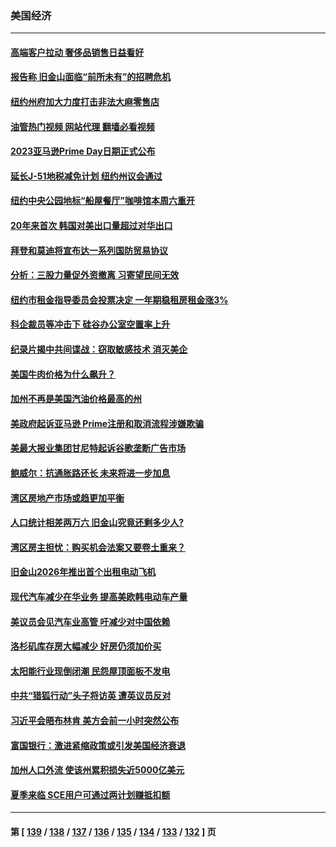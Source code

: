 ### 美国经济
---
#### [高端客户拉动 奢侈品销售日益看好](../../pages/ncid1078158/n14021621.md?06240845) 
#### [报告称 旧金山面临“前所未有”的招聘危机](../../pages/ncid1078158/n14021369.md?06240845) 
#### [纽约州府加大力度打击非法大麻零售店](../../pages/ncid1078158/n14021314.md?06240845) 
#### [油管热门视频 网站代理 翻墙必看视频](http://138.2.39.72:81/youtube.html?epic-marker?06240845)
#### [2023亚马逊Prime Day日期正式公布](../../pages/ncid1078158/n14021355.md?06240845) 
#### [延长J-51地税减免计划 纽约州议会通过](../../pages/ncid1078158/n14021336.md?06240845) 
#### [纽约中央公园地标“船屋餐厅”咖啡馆本周六重开](../../pages/ncid1078158/n14021338.md?06240845) 
#### [20年来首次 韩国对美出口量超过对华出口](../../pages/ncid1078158/n14020999.md?06240845) 
#### [拜登和莫迪将宣布达一系列国防贸易协议](../../pages/ncid1078158/n14020940.md?06240845) 
#### [分析：三股力量促外资撤离 习寄望民间无效](../../pages/ncid1078158/n14020052.md?06240845) 
#### [纽约市租金指导委员会投票决定 一年期稳租房租金涨3%](../../pages/ncid1078158/n14020765.md?06240845) 
#### [科企裁员等冲击下 硅谷办公室空置率上升](../../pages/ncid1078158/n14020599.md?06240845) 
#### [纪录片揭中共间谍战：窃取敏感技术 消灭美企](../../pages/ncid1078158/n14020544.md?06240845) 
#### [美国牛肉价格为什么飙升？](../../pages/ncid1078158/n14019654.md?06240845) 
#### [加州不再是美国汽油价格最高的州](../../pages/ncid1078158/n14020598.md?06240845) 
#### [美政府起诉亚马逊 Prime注册和取消流程涉嫌欺骗](../../pages/ncid1078158/n14020522.md?06240845) 
#### [美最大报业集团甘尼特起诉谷歌垄断广告市场](../../pages/ncid1078158/n14019914.md?06240845) 
#### [鲍威尔：抗通胀路还长 未来将进一步加息](../../pages/ncid1078158/n14020503.md?06240845) 
#### [湾区房地产市场或趋更加平衡](../../pages/ncid1078158/n14020108.md?06240845) 
#### [人口统计相差两万六 旧金山究竟还剩多少人?](../../pages/ncid1078158/n14020106.md?06240845) 
#### [湾区房主担忧：购买机会法案又要卷土重来？](../../pages/ncid1078158/n14020094.md?06240845) 
#### [旧金山2026年推出首个出租电动飞机](../../pages/ncid1078158/n14020078.md?06240845) 
#### [现代汽车减少在华业务 提高美欧韩电动车产量](../../pages/ncid1078158/n14019694.md?06240845) 
#### [美议员会见汽车业高管 吁减少对中国依赖](../../pages/ncid1078158/n14019435.md?06240845) 
#### [洛杉矶库存房大幅减少 好房仍须加价买](../../pages/ncid1078158/n14019408.md?06240845) 
#### [太阳能行业现倒闭潮 民怨屋顶面板不发电](../../pages/ncid1078158/n14019225.md?06240845) 
#### [中共“猎狐行动”头子将访英 遭英议员反对](../../pages/ncid1078158/n14019129.md?06240845) 
#### [习近平会晤布林肯 美方会前一小时突然公布](../../pages/ncid1078158/n14018856.md?06240845) 
#### [富国银行：激进紧缩政策或引发美国经济衰退](../../pages/ncid1078158/n14018859.md?06240845) 
#### [加州人口外流 使该州累积损失近5000亿美元](../../pages/ncid1078158/n14018660.md?06240845) 
#### [夏季来临 SCE用户可通过两计划赚抵扣额](../../pages/ncid1078158/n14018579.md?06240845) 

---
#### 第 [ [139](./139.md?06240845) / [138](./138.md?06240845) / [137](./137.md?06240845) / [136](./136.md?06240845) / [135](./135.md?06240845) / [134](./134.md?06240845) / [133](./133.md?06240845) / [132](./132.md?06240845) ] 页
